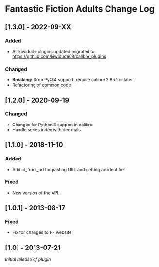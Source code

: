# Fantastic Fiction Adults Change Log

## [1.3.0] - 2022-09-XX
### Added
- All kiwidude plugins updated/migrated to: https://github.com/kiwidude68/calibre_plugins
### Changed
- **Breaking:** Drop PyQt4 support, require calibre 2.85.1 or later.
- Refactoring of common code

## [1.2.0] - 2020-09-19
### Changed
- Changes for Python 3 support in calibre.
- Handle series index with decimals.

## [1.1.0] - 2018-11-10
### Added
- Add id_from_url for pasting URL and getting an identifier  
### Fixed
- New version of the API.

## [1.0.1] - 2013-08-17
### Fixed
- Fix for changes to FF website

## [1.0] - 2013-07-21
_Initial release of plugin_
